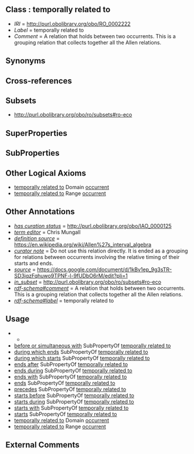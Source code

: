 
## Class : temporally related to

 * *IRI* = http://purl.obolibrary.org/obo/RO_0002222
 * *Label* = temporally related to
 * *Comment* = A relation that holds between two occurrents. This is a grouping relation that collects together all the Allen relations.

## Synonyms


## Cross-references


## Subsets

 * http://purl.obolibrary.org/obo/ro/subsets#ro-eco

## SuperProperties


## SubProperties


## Other Logical Axioms

 * [temporally related to](../../RO/22/RO_0002222.md) Domain [occurrent](../../BFO/03/BFO_0000003.md)
 * [temporally related to](../../RO/22/RO_0002222.md) Range [occurrent](../../BFO/03/BFO_0000003.md)

## Other Annotations

 * *[has curation status](../../IAO/14/IAO_0000114.md)* = http://purl.obolibrary.org/obo/IAO_0000125
 * *[term editor](../../IAO/17/IAO_0000117.md)* = Chris Mungall
 * *[definition source](../../IAO/19/IAO_0000119.md)* = https://en.wikipedia.org/wiki/Allen%27s_interval_algebra
 * *[curator note](../../IAO/32/IAO_0000232.md)* = Do not use this relation directly. It is ended as a grouping for relations between occurrents involving the relative timing of their starts and ends.
 * *[source](../../ce/source.md)* = https://docs.google.com/document/d/1kBv1ep_9g3sTR-SD3jqzFqhuwo9TPNF-l-9fUDbO6rM/edit?pli=1
 * *[in_subset](../../et/oboInOwl#inSubset.md)* = http://purl.obolibrary.org/obo/ro/subsets#ro-eco
 * *[rdf-schema#comment](../../nt/rdf-schema#comment.md)* = A relation that holds between two occurrents. This is a grouping relation that collects together all the Allen relations.
 * *[rdf-schema#label](../../el/rdf-schema#label.md)* = temporally related to

## Usage

 * -
 * [before or simultaneous with](../../RO/81/RO_0002081.md) SubPropertyOf [temporally related to](../../RO/22/RO_0002222.md)
 * [during which ends](../../RO/84/RO_0002084.md) SubPropertyOf [temporally related to](../../RO/22/RO_0002222.md)
 * [during which starts](../../RO/88/RO_0002088.md) SubPropertyOf [temporally related to](../../RO/22/RO_0002222.md)
 * [ends after](../../RO/86/RO_0002086.md) SubPropertyOf [temporally related to](../../RO/22/RO_0002222.md)
 * [ends during](../../RO/93/RO_0002093.md) SubPropertyOf [temporally related to](../../RO/22/RO_0002222.md)
 * [ends with](../../RO/30/RO_0002230.md) SubPropertyOf [temporally related to](../../RO/22/RO_0002222.md)
 * [ends](../../RO/29/RO_0002229.md) SubPropertyOf [temporally related to](../../RO/22/RO_0002222.md)
 * [precedes](../../BFO/63/BFO_0000063.md) SubPropertyOf [temporally related to](../../RO/22/RO_0002222.md)
 * [starts before](../../RO/89/RO_0002089.md) SubPropertyOf [temporally related to](../../RO/22/RO_0002222.md)
 * [starts during](../../RO/91/RO_0002091.md) SubPropertyOf [temporally related to](../../RO/22/RO_0002222.md)
 * [starts with](../../RO/24/RO_0002224.md) SubPropertyOf [temporally related to](../../RO/22/RO_0002222.md)
 * [starts](../../RO/23/RO_0002223.md) SubPropertyOf [temporally related to](../../RO/22/RO_0002222.md)
 * [temporally related to](../../RO/22/RO_0002222.md) Domain [occurrent](../../BFO/03/BFO_0000003.md)
 * [temporally related to](../../RO/22/RO_0002222.md) Range [occurrent](../../BFO/03/BFO_0000003.md)

## External Comments

